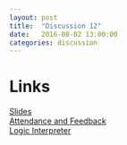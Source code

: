 ```yaml
---
layout: post
title:  "Discussion 12"
date:   2016-08-02 13:00:00
categories: discussion
---
```


# Links

[Slides](https://docs.google.com/a/berkeley.edu/presentation/d/1MzTxRKxPHmT6xPAHxdv6wg12gZoFBlk1H_1IU294g-8/edit?usp=sharing)  
[Attendance and Feedback](https://docs.google.com/forms/d/e/1FAIpQLSeTKnl9n6jhMigXX5Rc1k0gXOPM4uNWr_3r_fuWUSvayNTYyA/viewform)  
[Logic Interpreter](http://cs61a.org/assets/interpreter/logic)
